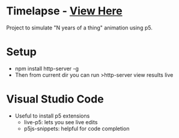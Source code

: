 # Timelapse -  [View Here](https://jswett77.github.io/timelapse)
Project to simulate "N years of a thing" animation using p5.

# Setup
* npm install http-server -g
* Then from current dir you can run >http-server view results live
  
# Visual Studio Code
* Useful to install p5 extensions
  * live-p5: lets you see live edits 
  * p5js-snippets: helpful for code completion
